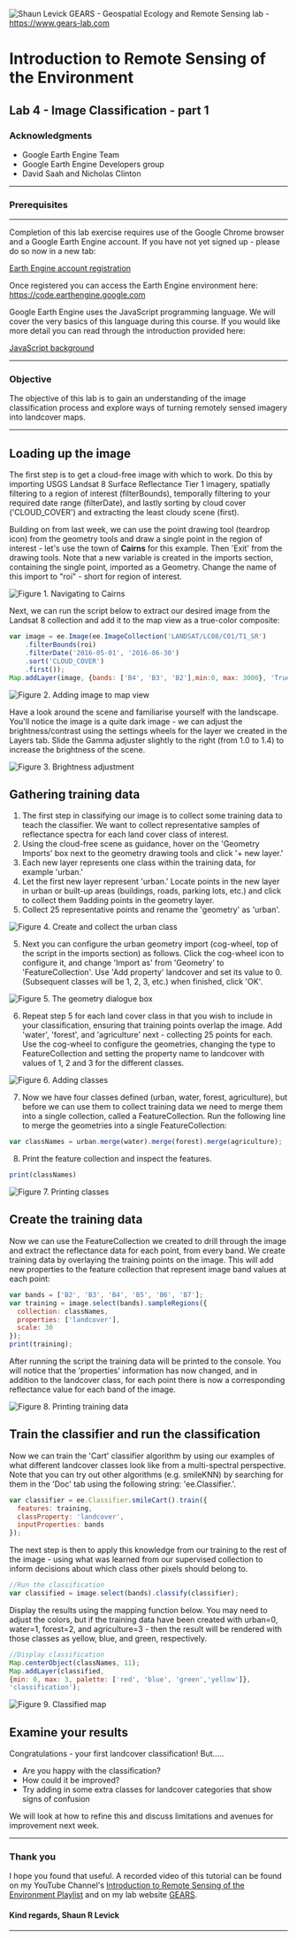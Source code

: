 ![Shaun Levick](Logo3.png)
GEARS - Geospatial Ecology and Remote Sensing lab - https://www.gears-lab.com

# Introduction to Remote Sensing of the Environment
Lab 4 - Image Classification - part 1
--------------

### Acknowledgments
- Google Earth Engine Team
- Google Earth Engine Developers group
- David Saah and Nicholas Clinton

------

### Prerequisites
-------------

Completion of this lab exercise requires use of the Google Chrome browser and a Google Earth Engine account. If you have not yet signed up - please do so now in a new tab:

[Earth Engine account registration](https://signup.earthengine.google.com/)

Once registered you can access the Earth Engine environment here:
https://code.earthengine.google.com

Google Earth Engine uses the JavaScript programming language. We will cover the very basics of this language during this course. If you would like more detail you can read through the introduction provided here:

[JavaScript background](https://developers.google.com/earth-engine/tutorial\_js\_01)

------------------------------------------------------------------------

### Objective


The objective of this lab is to gain an understanding of the image classification process and explore ways of turning remotely sensed imagery into landcover maps.

----------

## Loading up the image

The first step is to get a cloud-free image with which to work.  Do this by importing USGS Landsat 8 Surface Reflectance Tier 1 imagery, spatially filtering to a region of interest (filterBounds), temporally filtering to your required date range (filterDate), and lastly sorting by cloud cover ('CLOUD_COVER') and extracting the least cloudy scene (first).

Building on from last week, we can use the point drawing tool (teardrop icon) from the geometry tools and draw a single point in the region of interest - let's use the town of **Cairns** for this example.  Then 'Exit' from the drawing tools.  Note that a new variable is created in the imports section, containing the single point, imported as a Geometry.  Change the name of this import to "roi" - short for region of interest.


![Figure 1. Navigating to Cairns](l4_cairns.png)

Next, we can run the script below to extract our desired image from the Landsat 8 collection and add it to the map view as a true-color composite:

```JavaScript
var image = ee.Image(ee.ImageCollection('LANDSAT/LC08/C01/T1_SR')
    .filterBounds(roi)
    .filterDate('2016-05-01', '2016-06-30')
    .sort('CLOUD_COVER')
    .first());
Map.addLayer(image, {bands: ['B4', 'B3', 'B2'],min:0, max: 3000}, 'True colour image');
```

![Figure 2. Adding image to map view](l4_layers.png)

Have a look around the scene and familiarise yourself with the landscape. You'll notice the image is a quite dark image - we can adjust the brightness/contrast using the settings wheels for the layer we created in the Layers tab. Slide the Gamma adjuster slightly to the right (from 1.0 to 1.4) to increase the brightness of the scene.

![Figure 3. Brightness adjustment](l4_gamma.png)

## Gathering training data
1. The first step in classifying our image is to collect some training data to teach the classifier.  We want to collect representative samples of reflectance spectra for each land cover class of interest.
2. Using the cloud-free scene as guidance, hover on the 'Geometry Imports' box next to the geometry drawing tools and click '+ new layer.'
3. Each new layer represents one class within the training data, for example 'urban.'
4. Let the first new layer represent 'urban.'  Locate points in the new layer in urban or built-up areas (buildings, roads, parking lots, etc.) and click to collect them 9adding points in the geometry layer.
5. Collect 25 representative points and rename the 'geometry' as 'urban'.

![Figure 4. Create and collect the urban class](screenshots/l4_urban.png)


5. Next you can configure the urban geometry import (cog-wheel, top of the script in the imports section) as follows.  Click the cog-wheel icon to configure it, and change 'Import as'  from 'Geometry' to 'FeatureCollection'.  Use 'Add property' landcover and set its value to 0.  (Subsequent classes will be 1, 2, 3, etc.)  when finished, click 'OK'.

![Figure 5. The geometry dialogue box](screenshots/l4_cog.png)


6. Repeat step 5 for each land cover class in that you wish to include in your classification, ensuring that training points overlap the image.   Add 'water', 'forest', and 'agriculture' next - collecting 25 points for each. Use the cog-wheel to configure the geometries, changing the type to FeatureCollection and setting the property name to landcover with values of 1, 2 and 3 for the different classes.

![Figure 6. Adding classes](screenshots/l4_classes.png)

7. Now we have four classes defined (urban, water, forest, agriculture), but before we can use them to collect training data we need to merge them into a single collection, called a FeatureCollection. Run the following line to merge the geometries into a single FeatureCollection:

```javascript
var classNames = urban.merge(water).merge(forest).merge(agriculture);
```

8. Print the feature collection and inspect the features.

```javascript
print(classNames)
```
![Figure 7. Printing classes](screenshots/l4_printclass.png)


## Create the training data

Now we can use the FeatureCollection we created to drill through the image and extract the reflectance data for each point, from every band. We create training data by overlaying the training points on the image.  This will add new properties to the feature collection that represent image band values at each point:

```javascript
var bands = ['B2', 'B3', 'B4', 'B5', 'B6', 'B7'];
var training = image.select(bands).sampleRegions({
  collection: classNames,
  properties: ['landcover'],
  scale: 30
});
print(training);
```

After running the script the training data will be printed to the console. You will notice that the 'properties' information has now changed, and in addition to the landcover class, for each point there is now a corresponding reflectance value for each band of the image.

![Figure 8. Printing training data](screenshots/l4_training.png)


## Train the classifier and run the classification

Now we can train the 'Cart' classifier algorithm by using our examples of what different landcover classes look like from a multi-spectral perspective. Note that you can try out other algorithms (e.g. smileKNN) by searching for them in the 'Doc' tab using the following string: 'ee.Classifier.'.

```javascript
var classifier = ee.Classifier.smileCart().train({
  features: training,
  classProperty: 'landcover',
  inputProperties: bands
});
```

The next step is then to apply this knowledge from our training to the rest of the image - using what was learned from our supervised collection to inform decisions about which class other pixels should belong to.

```javascript
//Run the classification
var classified = image.select(bands).classify(classifier);
```

Display the results using the mapping function below. You may need to adjust  the colors, but if the training data have been created with urban=0, water=1, forest=2, and agriculture=3 - then the result will be rendered with those classes as yellow, blue, and green, respectively.


```javascript
//Display classification
Map.centerObject(classNames, 11);
Map.addLayer(classified,
{min: 0, max: 3, palette: ['red', 'blue', 'green','yellow']},
'classification');
```



![Figure 9. Classified map](screenshots/l4_classified.png)


## Examine your results

Congratulations - your first landcover classification! But.....
- Are you happy with the classification?
- How could it be improved?
- Try adding in some extra classes for landcover categories that show signs of confusion

We will look at how to refine this and discuss limitations and avenues for improvement next week.

-------
### Thank you

I hope you found that useful. A recorded video of this tutorial can be found on my YouTube Channel's [Introduction to Remote Sensing of the Environment Playlist](https://www.youtube.com/playlist?list=PLf6lu3bePWHDi3-lrSqiyInMGQXM34TSV) and on my lab website [GEARS](https://www.gears-lab.com).

#### Kind regards, Shaun R Levick
------
